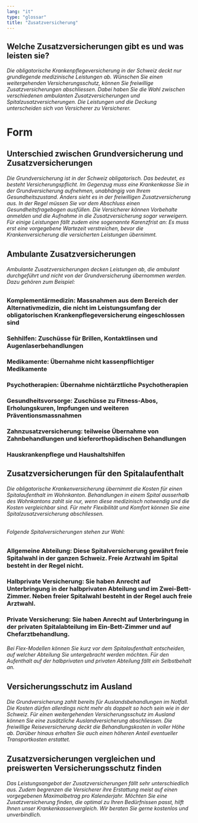 ```yaml
---
lang: "it"
type: "glossar"
title: "Zusatzversicherung"
---
```


## Welche Zusatzversicherungen gibt es und was leisten sie?

###### Die obligatorische Krankenpflegeversicherung in der Schweiz deckt nur grundlegende medizinische Leistungen ab. Wünschen Sie einen weitergehenden Versicherungsschutz, können Sie freiwillige Zusatzversicherungen abschliessen. Dabei haben Sie die Wahl zwischen verschiedenen ambulanten Zusatzversicherungen und Spitalzusatzversicherungen. Die Leistungen und die Deckung unterscheiden sich von Versicherer zu Versicherer.

# Form

## Unterschied zwischen Grundversicherung und Zusatzversicherungen

###### Die Grundversicherung ist in der Schweiz obligatorisch. Das bedeutet, es besteht Versicherungspflicht. Im Gegenzug muss eine Krankenkasse Sie in der Grundversicherung aufnehmen, unabhängig von Ihrem Gesundheitszustand. Anders sieht es in der freiwilligen Zusatzversicherung aus. In der Regel müssen Sie vor dem Abschluss einen Gesundheitsfragebogen ausfüllen. Die Versicherer können Vorbehalte anmelden und die Aufnahme in die Zusatzversicherung sogar verweigern. Für einige Leistungen fällt zudem eine sogenannte Karenzfrist an: Es muss erst eine vorgegebene Wartezeit verstreichen, bevor die Krankenversicherung die versicherten Leistungen übernimmt.

## Ambulante Zusatzversicherungen

###### Ambulante Zusatzversicherungen decken Leistungen ab, die ambulant durchgeführt und nicht von der Grundversicherung übernommen werden. Dazu gehören zum Beispiel:

### Komplementärmedizin: Massnahmen aus dem Bereich der Alternativmedizin, die nicht im Leistungsumfang der obligatorischen Krankenpflegeversicherung eingeschlossen sind

### Sehhilfen: Zuschüsse für Brillen, Kontaktlinsen und Augenlaserbehandlungen

### Medikamente: Übernahme nicht kassenpflichtiger Medikamente

### Psychotherapien: Übernahme nichtärztliche Psychotherapien

### Gesundheitsvorsorge: Zuschüsse zu Fitness-Abos, Erholungskuren, Impfungen und weiteren Präventionsmassnahmen

### Zahnzusatzversicherung: teilweise Übernahme von Zahnbehandlungen und kieferorthopädischen Behandlungen

### Hauskrankenpflege und Haushaltshilfen

## Zusatzversicherungen für den Spitalaufenthalt

###### Die obligatorische Krankenversicherung übernimmt die Kosten für einen Spitalaufenthalt im Wohnkanton. Behandlungen in einem Spital ausserhalb des Wohnkantons zahlt sie nur, wenn diese medizinisch notwendig und die Kosten vergleichbar sind. Für mehr Flexibilität und Komfort können Sie eine Spitalzusatzversicherung abschliessen.

###### Folgende Spitalversicherungen stehen zur Wahl:

### Allgemeine Abteilung: Diese Spitalversicherung gewährt freie Spitalwahl in der ganzen Schweiz. Freie Arztwahl im Spital besteht in der Regel nicht.

### Halbprivate Versicherung: Sie haben Anrecht auf Unterbringung in der halbprivaten Abteilung und im Zwei-Bett-Zimmer. Neben freier Spitalwahl besteht in der Regel auch freie Arztwahl.

### Private Versicherung: Sie haben Anrecht auf Unterbringung in der privaten Spitalabteilung im Ein-Bett-Zimmer und auf Chefarztbehandlung.

###### Bei Flex-Modellen können Sie kurz vor dem Spitalaufenthalt entscheiden, auf welcher Abteilung Sie untergebracht werden möchten. Für den Aufenthalt auf der halbprivaten und privaten Abteilung fällt ein Selbstbehalt an.

## Versicherungsschutz im Ausland

###### Die Grundversicherung zahlt bereits für Auslandsbehandlungen im Notfall. Die Kosten dürfen allerdings nicht mehr als doppelt so hoch sein wie in der Schweiz. Für einen weitergehenden Versicherungsschutz im Ausland können Sie eine zusätzliche Auslandversicherung abschliessen. Die freiwillige Reiseversicherung deckt die Behandlungskosten in voller Höhe ab. Darüber hinaus erhalten Sie auch einen höheren Anteil eventueller Transportkosten erstattet.

## Zusatzversicherungen vergleichen und preiswerten Versicherungsschutz finden

###### Das Leistungsangebot der Zusatzversicherungen fällt sehr unterschiedlich aus. Zudem begrenzen die Versicherer ihre Erstattung meist auf einen vorgegebenen Maximalbetrag pro Kalenderjahr. Möchten Sie eine Zusatzversicherung finden, die optimal zu Ihren Bedürfnissen passt, hilft Ihnen unser Krankenkassenvergleich. Wir beraten Sie gerne kostenlos und unverbindlich.
